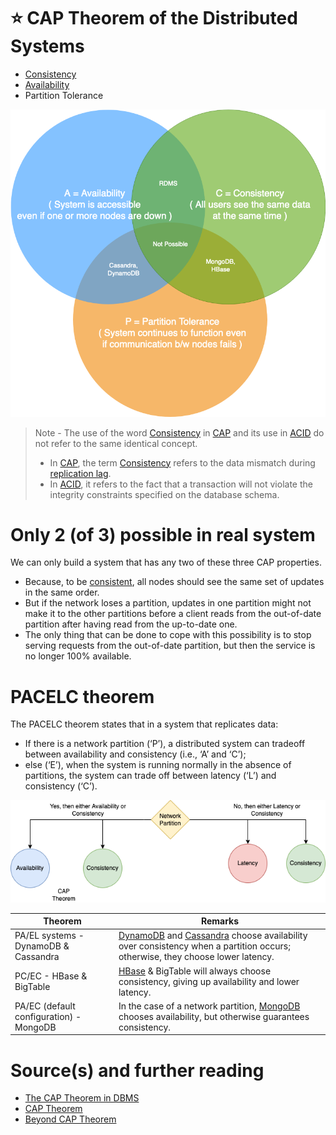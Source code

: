 # :star: CAP Theorem of the Distributed Systems
- [Consistency](Replication&Consistency/Consistency.md)
- [Availability](../../0_SystemGlossaries/Reliability/HighAvailability.md)
- Partition Tolerance

![img.png](../../0_SystemGlossaries/assets/CAP_Theorem.drawio.png)

> Note - The use of the word [Consistency](Replication&Consistency/Consistency.md) in [CAP](https://www.geeksforgeeks.org/the-cap-theorem-in-dbms/) and its use in [ACID](ACID/Readme.md) do not refer to the same identical concept.
> - In [CAP](), the term [Consistency](Replication&Consistency/Consistency.md) refers to the data mismatch during [replication lag](Replication&Consistency/Replication.md).
> - In [ACID](ACID/Readme.md), it refers to the fact that a transaction will not violate the integrity constraints specified on the database schema.

# Only 2 (of 3) possible in real system
We can only build a system that has any two of these three CAP properties.
- Because, to be [consistent](Replication&Consistency/Consistency.md), all nodes should see the same set of updates in the same order.
- But if the network loses a partition, updates in one partition might not make it to the other partitions before a client reads from the out-of-date partition after having read from the up-to-date one.
- The only thing that can be done to cope with this possibility is to stop serving requests from the out-of-date partition, but then the service is no longer 100% available.

# PACELC theorem
The PACELC theorem states that in a system that replicates data:
- If there is a network partition (‘P’), a distributed system can tradeoff between availability and consistency (i.e., ‘A’ and ‘C’);
- else (‘E’), when the system is running normally in the absence of partitions, the system can trade off between latency (‘L’) and consistency (‘C’).

![img.png](../../0_SystemGlossaries/assets/PACELC_Diagram.drawio.png)

| Theorem                                 | Remarks                                                                                                                                                                                                                                    |
|-----------------------------------------|--------------------------------------------------------------------------------------------------------------------------------------------------------------------------------------------------------------------------------------------|
| PA/EL systems - DynamoDB & Cassandra    | [DynamoDB](../../../2_AWSComponents/6_DatabaseServices/AmazonDynamoDB/Readme.md) and [Cassandra](../NoSQL-Databases/ApacheCasandra.md) choose availability over consistency when a partition occurs; otherwise, they choose lower latency. |
| PC/EC - HBase & BigTable                | [HBase](../NoSQL-Databases/ApacheHBase.md) & BigTable will always choose consistency, giving up availability and lower latency.                                                                                                            |
| PA/EC (default configuration) - MongoDB | In the case of a network partition, [MongoDB](../NoSQL-Databases/MongoDB) chooses availability, but otherwise guarantees consistency.                                                                                                      |

# Source(s) and further reading
- [The CAP Theorem in DBMS](https://www.geeksforgeeks.org/the-cap-theorem-in-dbms/)
- [CAP Theorem](https://akshay-iyangar.github.io/system-design/grokking-system-design/system-design-basics/cap-theorem.html)
- [Beyond CAP Theorem](https://www.grokkingsystemdesigns.com/beyond-cap-theorem/)